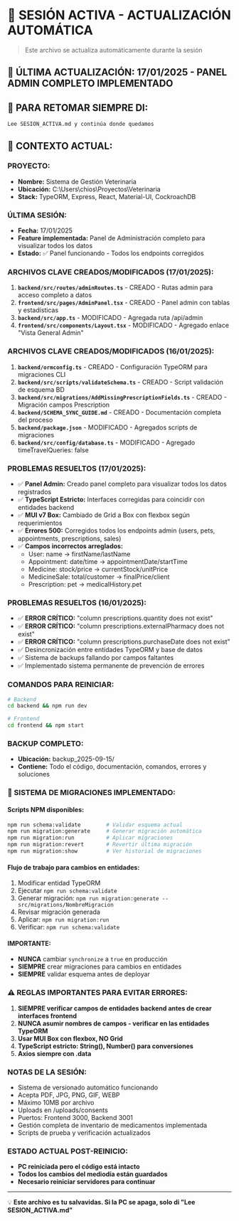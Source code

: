 # 🔴 SESIÓN ACTIVA - ACTUALIZACIÓN AUTOMÁTICA
> Este archivo se actualiza automáticamente durante la sesión

## 📅 ÚLTIMA ACTUALIZACIÓN: 17/01/2025 - PANEL ADMIN COMPLETO IMPLEMENTADO

## 🚀 PARA RETOMAR SIEMPRE DI:
```
Lee SESION_ACTIVA.md y continúa donde quedamos
```

## 📍 CONTEXTO ACTUAL:

### PROYECTO:
- **Nombre:** Sistema de Gestión Veterinaria
- **Ubicación:** C:\Users\chios\Proyectos\Veterinaria
- **Stack:** TypeORM, Express, React, Material-UI, CockroachDB

### ÚLTIMA SESIÓN:
- **Fecha:** 17/01/2025
- **Feature implementada:** Panel de Administración completo para visualizar todos los datos
- **Estado:** ✅ Panel funcionando - Todos los endpoints corregidos

### ARCHIVOS CLAVE CREADOS/MODIFICADOS (17/01/2025):
1. **`backend/src/routes/adminRoutes.ts`** - CREADO - Rutas admin para acceso completo a datos
2. **`frontend/src/pages/AdminPanel.tsx`** - CREADO - Panel admin con tablas y estadísticas
3. **`backend/src/app.ts`** - MODIFICADO - Agregada ruta /api/admin
4. **`frontend/src/components/Layout.tsx`** - MODIFICADO - Agregado enlace "Vista General Admin"

### ARCHIVOS CLAVE CREADOS/MODIFICADOS (16/01/2025):
1. **`backend/ormconfig.ts`** - CREADO - Configuración TypeORM para migraciones CLI
2. **`backend/src/scripts/validateSchema.ts`** - CREADO - Script validación de esquema BD
3. **`backend/src/migrations/AddMissingPrescriptionFields.ts`** - CREADO - Migración campos Prescription
4. **`backend/SCHEMA_SYNC_GUIDE.md`** - CREADO - Documentación completa del proceso
5. **`backend/package.json`** - MODIFICADO - Agregados scripts de migraciones
6. **`backend/src/config/database.ts`** - MODIFICADO - Agregado timeTravelQueries: false

### PROBLEMAS RESUELTOS (17/01/2025):
- ✅ **Panel Admin:** Creado panel completo para visualizar todos los datos registrados
- ✅ **TypeScript Estricto:** Interfaces corregidas para coincidir con entidades backend
- ✅ **MUI v7 Box:** Cambiado de Grid a Box con flexbox según requerimientos
- ✅ **Errores 500:** Corregidos todos los endpoints admin (users, pets, appointments, prescriptions, sales)
- ✅ **Campos incorrectos arreglados:**
  - User: name → firstName/lastName
  - Appointment: date/time → appointmentDate/startTime
  - Medicine: stock/price → currentStock/unitPrice
  - MedicineSale: total/customer → finalPrice/client
  - Prescription: pet → medicalHistory.pet

### PROBLEMAS RESUELTOS (16/01/2025):
- ✅ **ERROR CRÍTICO:** "column prescriptions.quantity does not exist"
- ✅ **ERROR CRÍTICO:** "column prescriptions.externalPharmacy does not exist"
- ✅ **ERROR CRÍTICO:** "column prescriptions.purchaseDate does not exist"
- ✅ Desincronización entre entidades TypeORM y base de datos
- ✅ Sistema de backups fallando por campos faltantes
- ✅ Implementado sistema permanente de prevención de errores

### COMANDOS PARA REINICIAR:
```bash
# Backend
cd backend && npm run dev

# Frontend  
cd frontend && npm start
```

### BACKUP COMPLETO:
- **Ubicación:** backup_2025-09-15/
- **Contiene:** Todo el código, documentación, comandos, errores y soluciones

### 🚀 SISTEMA DE MIGRACIONES IMPLEMENTADO:

#### Scripts NPM disponibles:
```bash
npm run schema:validate        # Validar esquema actual
npm run migration:generate     # Generar migración automática
npm run migration:run          # Aplicar migraciones
npm run migration:revert       # Revertir última migración
npm run migration:show         # Ver historial de migraciones
```

#### Flujo de trabajo para cambios en entidades:
1. Modificar entidad TypeORM
2. Ejecutar `npm run schema:validate`
3. Generar migración: `npm run migration:generate -- src/migrations/NombreMigracion`
4. Revisar migración generada
5. Aplicar: `npm run migration:run`
6. Verificar: `npm run schema:validate`

#### IMPORTANTE:
- **NUNCA** cambiar `synchronize` a `true` en producción
- **SIEMPRE** crear migraciones para cambios en entidades
- **SIEMPRE** validar esquema antes de deployar

### ⚠️ REGLAS IMPORTANTES PARA EVITAR ERRORES:
1. **SIEMPRE verificar campos de entidades backend antes de crear interfaces frontend**
2. **NUNCA asumir nombres de campos - verificar en las entidades TypeORM**
3. **Usar MUI Box con flexbox, NO Grid**
4. **TypeScript estricto: String(), Number() para conversiones**
5. **Axios siempre con .data**

### NOTAS DE LA SESIÓN:
- Sistema de versionado automático funcionando
- Acepta PDF, JPG, PNG, GIF, WEBP
- Máximo 10MB por archivo
- Uploads en /uploads/consents
- Puertos: Frontend 3000, Backend 3001
- Gestión completa de inventario de medicamentos implementada
- Scripts de prueba y verificación actualizados

### ESTADO ACTUAL POST-REINICIO:
- **PC reiniciada pero el código está intacto**
- **Todos los cambios del mediodía están guardados**
- **Necesario reiniciar servidores para continuar**

---
💡 **Este archivo es tu salvavidas. Si la PC se apaga, solo di "Lee SESION_ACTIVA.md"**